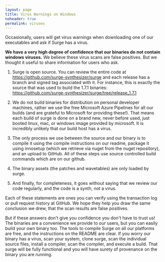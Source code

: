 ```yaml
---
layout: page
title: Virus Warnings on Windows
noheader: true
permalink: viruses
---
```


Occasionally, users will get virus warnings when downloading one of our executables and ask if Surge has a virus.

**We have a very high degree of confidence that our binaries do not contain windows viruses.** We believe these virus
scans are false positives. But we thought it useful to share information for users who ask.

1. Surge is open source. You can review the entire code at https://github.com/surge-synthesizer/surge and each release has
   a branch and signed tag associated with it. For instance, this is exactly the source that was used to build the
   1.7.1 binaries: https://github.com/surge-synthesizer/surge/tree/release_1.7.1
   
2. We do not build binaries for distribution on personal developer machines, rather we use the free Microsoft Azure Pipelines for all our
   builds (and are grateful to Microsoft for providing these!). That means each build of surge is done on a brand new,
   never before used, just booted linux, mac, or windows image provided by microsoft. It is incredibly unlikely that our
   build host has a virus.
   
3. The only process we use between the source and our binary is to compile it using the compile instructions on our readme,
   package it using innosetup (which we retrieve via nuget from the nuget repository), and an upload to GitHub. All of 
   these steps use source controlled build commands which are on our github.
   
4. The binary assets (the patches and wavetables) are only loaded by surge.

5. And finally, for completeness, it goes without saying that we review our code regularly, and the code is a synth, not a virus.

Each of these statements are ones you can verify using the transaction log or pull request history at GitHub. We hope they help you draw the same
conclusion we drew, that the scan results are false positives.

But if these answers don't give you confidence you don't have to trust us! The binaries are a convenience we provide to
our users, but you can easily build your own binary too. The tools to compile Surge on all our platforms are free, and
the instructions on the README are clear. If you worry our binary has a virus, scan your system, clone surge, scan the individual
source files, install a compiler, scan the compiler, and execute a build. That surge will be fully functional and you will
have surety of provenance on the binary you are running.

    
